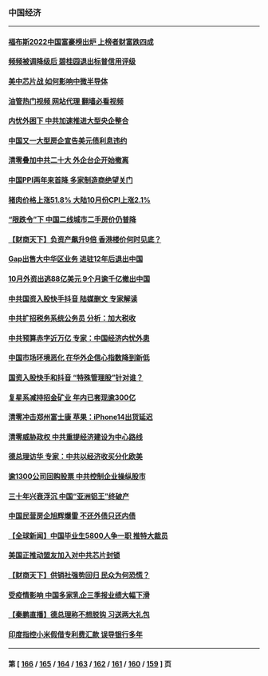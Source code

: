 ### 中国经济
---
#### [福布斯2022中国富豪榜出炉 上榜者财富跌四成](../../pages/ncid283/n13862988.md?11101645) 
#### [频频被调降级后 碧桂园退出标普信用评级](../../pages/ncid283/n13862862.md?11101645) 
#### [美中芯片战 如何影响中微半导体](../../pages/ncid283/n13862820.md?11101645) 
#### [油管热门视频 网站代理 翻墙必看视频](http://150.230.27.170:81/youtube.html?11101645)
#### [内忧外困下 中共加速推进大型央企整合](../../pages/ncid283/n13862626.md?11101645) 
#### [中国又一大型房企宣告美元债利息违约](../../pages/ncid283/n13862805.md?11101645) 
#### [清零叠加中共二十大 外企台企开始撤离](../../pages/ncid283/n13862573.md?11101645) 
#### [中国PPI两年来首降 多家制造商绝望关门](../../pages/ncid283/n13862744.md?11101645) 
#### [猪肉价格上涨51.8% 大陆10月份CPI上涨2.1%](../../pages/ncid283/n13862336.md?11101645) 
#### [“限跌令”下 中国二线城市二手房价仍普降](../../pages/ncid283/n13862093.md?11101645) 
#### [【财商天下】负资产飙升9倍 香港楼价何时见底？](../../pages/ncid283/n13862025.md?11101645) 
#### [Gap出售大中华区业务 进驻12年后退出中国](../../pages/ncid283/n13862077.md?11101645) 
#### [10月外资出逃88亿美元 9个月逾千亿撤出中国](../../pages/ncid283/n13862006.md?11101645) 
#### [中共国资入股快手抖音 陆媒删文 专家解读](../../pages/ncid283/n13861690.md?11101645) 
#### [中共扩招税务系统公务员 分析：加大税收](../../pages/ncid283/n13861041.md?11101645) 
#### [中共预算赤字近万亿 专家：中国经济内忧外患](../../pages/ncid283/n13861051.md?11101645) 
#### [中国市场环境恶化 在华外企信心指数降到新低](../../pages/ncid283/n13861027.md?11101645) 
#### [国资入股快手和抖音 “特殊管理股”针对谁？](../../pages/ncid283/n13860669.md?11101645) 
#### [复星系减持招金矿业 年内已套现逾300亿](../../pages/ncid283/n13860747.md?11101645) 
#### [清零冲击郑州富士康 苹果：iPhone14出货延迟](../../pages/ncid283/n13860720.md?11101645) 
#### [清零威胁政权 中共重提经济建设为中心路线](../../pages/ncid283/n13860724.md?11101645) 
#### [德总理访华 专家：中共以经济收买分化欧美](../../pages/ncid283/n13860603.md?11101645) 
#### [逾1300公司回购股票 中共控制企业操纵股市](../../pages/ncid283/n13860391.md?11101645) 
#### [三十年兴衰浮沉 中国“亚洲铝王”终破产](../../pages/ncid283/n13859989.md?11101645) 
#### [中国民营房企旭辉爆雷 不还外债只还内债](../../pages/ncid283/n13860001.md?11101645) 
#### [【全球新闻】中国毕业生5800人争一职 推特大裁员](../../pages/ncid283/n13859787.md?11101645) 
#### [美国正推动盟友加入对中共芯片封锁](../../pages/ncid283/n13859981.md?11101645) 
#### [【财商天下】供销社强势回归 民众为何恐慌？](../../pages/ncid283/n13859704.md?11101645) 
#### [受疫情影响 中国多家乳企三季报业绩大幅下滑](../../pages/ncid283/n13859741.md?11101645) 
#### [【秦鹏直播】德总理称不想脱钩 习送两大礼包](../../pages/ncid283/n13859729.md?11101645) 
#### [印度指控小米假借专利费汇款 误导银行多年](../../pages/ncid283/n13859680.md?11101645) 

---
#### 第 [ [166](./166.md?11101645) / [165](./165.md?11101645) / [164](./164.md?11101645) / [163](./163.md?11101645) / [162](./162.md?11101645) / [161](./161.md?11101645) / [160](./160.md?11101645) / [159](./159.md?11101645) ] 页
